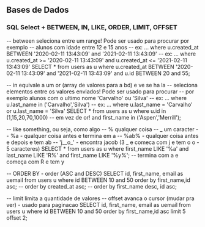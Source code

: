 ## Bases de Dados

### SQL Select + BETWEEN, IN, LIKE, ORDER, LIMIT, OFFSET

-- between seleciona entre um range! Pode ser usado para procurar por exemplo
-- alunos com idade entre 12 e 15 anos
-- ex: ... where u.created_at BETWEEN '2020-02-11 13:43:09' and '2021-02-11 13:43:09'
-- ex: ... where u.created_at >= '2020-02-11 13:43:09' and u.created_at <= '2021-02-11 13:43:09'
SELECT \* from users as u
where u.created_at
BETWEEN '2020-02-11 13:43:09' and '2021-02-11 13:43:09'
and u.id BETWEEN 20 and 55;

-- in equivale a um or (array de valores para a bd) e ve se ha la
-- seleciona elementos entre os valores enviados! Pode ser usado para procurar
-- por exemplo alunos com o ultimo nome 'Carvalho' ou 'Silva'
-- ex: ... where u.last_name in ('Carvalho','Silva')
-- ex: ... where u.last_name = 'Carvalho' or u.last_name = 'Silva'
SELECT \* from users as u
where u.id in (1,15,20,70,1000) -- em vez de or!
and first_name in ('Aspen','Merrill');

-- like something, ou seja, como algo
-- % qualquer coisa
-- _ um caracter
-- %a - qualquer coisa antes e termina em a
-- %ab% - qualquer coisa antes e depois e tem ab
-- 'j\_\_o_' - encontra jacob (3 \_ e comeca com j e tem o o - 5 caracteres)
SELECT \* from users as u
where first_name LIKE '%a'
and last_name LIKE 'R%'
and first_name LIKE '%y%'; -- termina com a e começa com R e tem y

-- ORDER BY - order (ASC and DESC)
SELECT id, first_name, email as uemail
from users u
where id BETWEEN 10 and 50
order by first_name,id asc;
-- order by created_at asc;
-- order by first_name desc, id asc;

-- limit limita a quantidade de valores
-- offset avanca o cursor (mudar pra ver) - usado para paginacao
SELECT id, first_name, email as uemail
from users u
where id BETWEEN 10 and 50
order by first_name,id asc
limit 5 offset 2;
